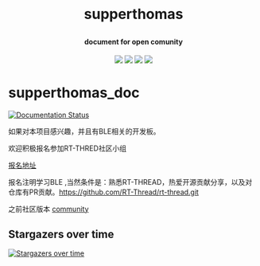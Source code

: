 <h1 align="center" style="margin: 30px 0 30px; font-weight: bold;">supperthomas</h1>
<h4 align="center">document for open comunity</h4>
<p align="center">
	<a href="https://github.com/supperthomas/supperthomas_doc/stargazers"><img src="https://img.shields.io/github/stars/supperthomas/supperthomas_doc?style=flat-square&logo=GitHub"></a>
	<a href="https://github.com/supperthomas/supperthomas_doc/network/members"><img src="https://img.shields.io/github/forks/supperthomas/supperthomas_doc?style=flat-square&logo=GitHub"></a>
	<a href="https://github.com/supperthomas/supperthomas_doc/watchers"><img src="https://img.shields.io/github/watchers/supperthomas/supperthomas_doc?style=flat-square&logo=GitHub"></a>
	<a href="https://github.com/supperthomas/supperthomas_doc/issues"><img src="https://img.shields.io/github/issues/supperthomas/supperthomas_doc.svg?style=flat-square&logo=GitHub"></a>
</p>


# supperthomas_doc

[![Documentation Status](https://readthedocs.org/projects/supperthomas-wiki/badge/?version=latest)](https://supperthomas-wiki.readthedocs.io/en/latest/?badge=latest)

如果对本项目感兴趣，并且有BLE相关的开发板。

欢迎积极报名参加RT-THRED社区小组

[报名地址](https://www.rt-thread.org/page/communityPlanning.html)

报名注明学习BLE ,当然条件是：熟悉RT-THREAD，热爱开源贡献分享，以及对仓库有PR贡献。https://github.com/RT-Thread/rt-thread.git

之前社区版本
[community](https://github.com/RT-Thread/community-activities)


## Stargazers over time

[![Stargazers over time](https://starchart.cc/supperthomas/supperthomas_doc.svg)](https://starchart.cc/supperthomas/supperthomas_doc)

